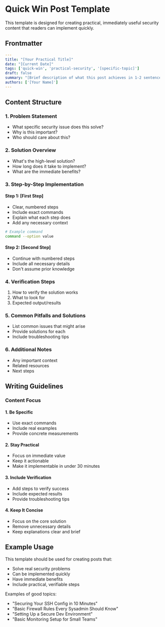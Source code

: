# Quick Win Post Template

This template is designed for creating practical, immediately useful security content that readers can implement quickly.

## Frontmatter

```yaml
---
title: "[Your Practical Title]"
date: "[Current Date]"
tags: ['quick-win', 'practical-security', '[specific-topic]']
draft: false
summary: "[Brief description of what this post achieves in 1-2 sentences]"
authors: ['[Your Name]']
---
```

## Content Structure

### 1. Problem Statement

* What specific security issue does this solve?
* Why is this important?
* Who should care about this?

### 2. Solution Overview

* What's the high-level solution?
* How long does it take to implement?
* What are the immediate benefits?

### 3. Step-by-Step Implementation

#### Step 1: [First Step]

* Clear, numbered steps
* Include exact commands
* Explain what each step does
* Add any necessary context

```bash
# Example command
command --option value
```

#### Step 2: [Second Step]

* Continue with numbered steps
* Include all necessary details
* Don't assume prior knowledge

### 4. Verification Steps

1. How to verify the solution works
2. What to look for
3. Expected output/results

### 5. Common Pitfalls and Solutions

* List common issues that might arise
* Provide solutions for each
* Include troubleshooting tips

### 6. Additional Notes

* Any important context
* Related resources
* Next steps

## Writing Guidelines

### Content Focus

#### 1. Be Specific

* Use exact commands
* Include real examples
* Provide concrete measurements

#### 2. Stay Practical

* Focus on immediate value
* Keep it actionable
* Make it implementable in under 30 minutes

#### 3. Include Verification

* Add steps to verify success
* Include expected results
* Provide troubleshooting tips

#### 4. Keep It Concise

* Focus on the core solution
* Remove unnecessary details
* Keep explanations clear and brief

## Example Usage

This template should be used for creating posts that:

* Solve real security problems
* Can be implemented quickly
* Have immediate benefits
* Include practical, verifiable steps

Examples of good topics:

* "Securing Your SSH Config in 10 Minutes"
* "Basic Firewall Rules Every Sysadmin Should Know"
* "Setting Up a Secure Dev Environment"
* "Basic Monitoring Setup for Small Teams"
